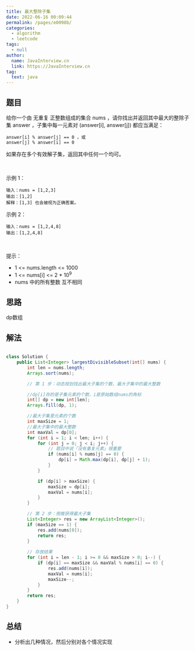 ```yaml
---
title: 最大整除子集
date: 2022-06-16 00:09:44
permalink: /pages/e0098b/
categories: 
  - algorithm
  - leetcode
tags: 
  - null
author: 
  name: JavaInterview.cn
  link: https://JavaInterview.cn
tag: 
  text: java
---
```


## 题目

给你一个由 无重复 正整数组成的集合 nums ，请你找出并返回其中最大的整除子集 answer ，子集中每一元素对 (answer[i], answer[j]) 都应当满足：

    answer[i] % answer[j] == 0 ，或
    answer[j] % answer[i] == 0
如果存在多个有效解子集，返回其中任何一个均可。

 

示例 1：

    输入：nums = [1,2,3]
    输出：[1,2]
    解释：[1,3] 也会被视为正确答案。
示例 2：

    输入：nums = [1,2,4,8]
    输出：[1,2,4,8]
 

提示：

- 1 <= nums.length <= 1000
- 1 <= nums[i] <= 2 * 10<sup>9</sup>
- nums 中的所有整数 互不相同


## 思路

dp数组

## 解法
```java

class Solution {
    public List<Integer> largestDivisibleSubset(int[] nums) {
        int len = nums.length;
        Arrays.sort(nums);

        // 第 1 步：动态规划找出最大子集的个数、最大子集中的最大整数

        //dp[i]存的是子集元素的个数，i是原始数组nums的角标
        int[] dp = new int[len];
        Arrays.fill(dp, 1);

        //最大子集里元素的个数
        int maxSize = 1;
        //最大子集中的最大整数
        int maxVal = dp[0];
        for (int i = 1; i < len; i++) {
            for (int j = 0; j < i; j++) {
                // 题目中说「没有重复元素」很重要
                if (nums[i] % nums[j] == 0) {
                    dp[i] = Math.max(dp[i], dp[j] + 1);
                }
            }

            if (dp[i] > maxSize) {
                maxSize = dp[i];
                maxVal = nums[i];
            }
        }

        // 第 2 步：倒推获得最大子集
        List<Integer> res = new ArrayList<Integer>();
        if (maxSize == 1) {
            res.add(nums[0]);
            return res;
        }
        
        // 存放结果
        for (int i = len - 1; i >= 0 && maxSize > 0; i--) {
            if (dp[i] == maxSize && maxVal % nums[i] == 0) {
                res.add(nums[i]);
                maxVal = nums[i];
                maxSize--;
            }
        }
        return res;
    }
}


```

## 总结

- 分析出几种情况，然后分别对各个情况实现 
